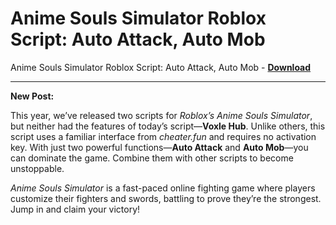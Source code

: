 <h1>Anime Souls Simulator Roblox Script: Auto Attack, Auto Mob</h1>

Anime Souls Simulator Roblox Script: Auto Attack, Auto Mob - **[Download](https://www.dlgram.com/public/files/api.php?shortened=FTj5v9)**


<hr>


**New Post:**  

This year, we’ve released two scripts for *Roblox’s Anime Souls Simulator*, but neither had the features of today’s script—**Voxle Hub**. Unlike others, this script uses a familiar interface from *cheater.fun* and requires no activation key. With just two powerful functions—**Auto Attack** and **Auto Mob**—you can dominate the game. Combine them with other scripts to become unstoppable.  

*Anime Souls Simulator* is a fast-paced online fighting game where players customize their fighters and swords, battling to prove they’re the strongest. Jump in and claim your victory!